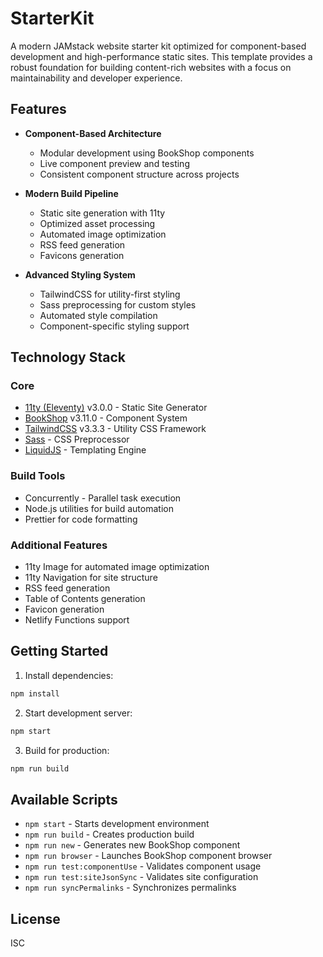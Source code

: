 # StarterKit

A modern JAMstack website starter kit optimized for component-based development and high-performance static sites. This template provides a robust foundation for building content-rich websites with a focus on maintainability and developer experience.

## Features

- **Component-Based Architecture**
  - Modular development using BookShop components
  - Live component preview and testing
  - Consistent component structure across projects

- **Modern Build Pipeline**
  - Static site generation with 11ty
  - Optimized asset processing
  - Automated image optimization
  - RSS feed generation
  - Favicons generation

- **Advanced Styling System**
  - TailwindCSS for utility-first styling
  - Sass preprocessing for custom styles
  - Automated style compilation
  - Component-specific styling support

## Technology Stack

### Core
- [11ty (Eleventy)](https://www.11ty.dev/) v3.0.0 - Static Site Generator
- [BookShop](https://github.com/CloudCannon/bookshop) v3.11.0 - Component System
- [TailwindCSS](https://tailwindcss.com/) v3.3.3 - Utility CSS Framework
- [Sass](https://sass-lang.com/) - CSS Preprocessor
- [LiquidJS](https://liquidjs.com/) - Templating Engine

### Build Tools
- Concurrently - Parallel task execution
- Node.js utilities for build automation
- Prettier for code formatting

### Additional Features
- 11ty Image for automated image optimization
- 11ty Navigation for site structure
- RSS feed generation
- Table of Contents generation
- Favicon generation
- Netlify Functions support

## Getting Started

1. Install dependencies:

```bash
npm install
```

2. Start development server:

```bash
npm start
```

3. Build for production:

```bash
npm run build
```

## Available Scripts

- `npm start` - Starts development environment
- `npm run build` - Creates production build
- `npm run new` - Generates new BookShop component
- `npm run browser` - Launches BookShop component browser
- `npm run test:componentUse` - Validates component usage
- `npm run test:siteJsonSync` - Validates site configuration
- `npm run syncPermalinks` - Synchronizes permalinks

## License

ISC
